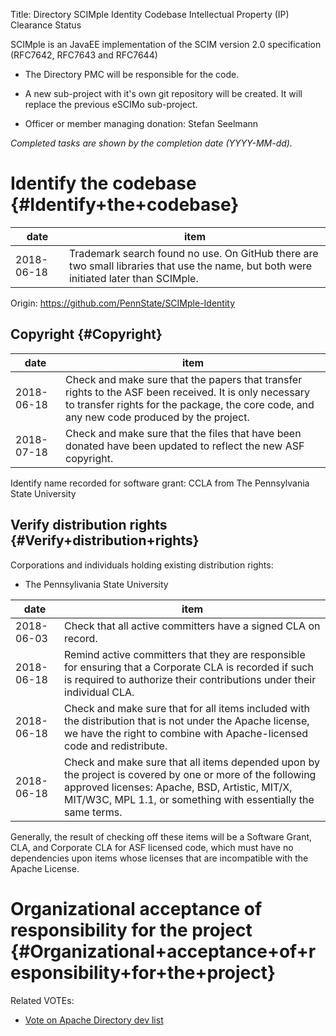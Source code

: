 Title: Directory SCIMple Identity Codebase Intellectual Property (IP) Clearance Status


SCIMple is an JavaEE implementation of the SCIM version 2.0 specification (RFC7642, RFC7643 and RFC7644)



- The Directory PMC will be responsible for the code.


- A new sub-project with it's own git repository will be created. It will replace the previous eSCIMo sub-project.


- Officer or member managing donation: Stefan Seelmann

 _Completed tasks are shown by the completion date (YYYY-MM-dd)._ 


# Identify the codebase {#Identify+the+codebase}

| date | item |
|------|------|
| 2018-06-18 | Trademark search found no use. On GitHub there are two small libraries that use the name, but both were initiated later than SCIMple. |

Origin: https://github.com/PennState/SCIMple-Identity


## Copyright {#Copyright}

| date | item |
|------|------|
| 2018-06-18 | Check and make sure that the papers that transfer rights to the ASF been received. It is only necessary to transfer rights for the package, the core code, and any new code produced by the project. |
| 2018-07-18 | Check and make sure that the files that have been donated have been updated to reflect the new ASF copyright. |

Identify name recorded for software grant: CCLA from The Pennsylvania State University


## Verify distribution rights {#Verify+distribution+rights}

Corporations and individuals holding existing distribution rights:



- The Pennsylivania State University

| date | item |
|------|------|
| 2018-06-03 | Check that all active committers have a signed CLA on record. |
| 2018-06-18 | Remind active committers that they are responsible for ensuring that a Corporate CLA is recorded if such is required to authorize their contributions under their individual CLA. |
| 2018-06-18 | Check and make sure that for all items included with the distribution that is not under the Apache license, we have the right to combine with Apache-licensed code and redistribute. |
| 2018-06-18 | Check and make sure that all items depended upon by the project is covered by one or more of the following approved licenses: Apache, BSD, Artistic, MIT/X, MIT/W3C, MPL 1.1, or something with essentially the same terms. |

Generally, the result of checking off these items will be a Software Grant, CLA, and Corporate CLA for ASF licensed code, which must have no dependencies upon items whose licenses that are incompatible with the Apache License.


# Organizational acceptance of responsibility for the project {#Organizational+acceptance+of+responsibility+for+the+project}

Related VOTEs:



-  [Vote on Apache Directory dev list](https://lists.apache.org/thread.html/48cd1ceeb6b96036bc9b7a98f4cc41618ac61ef15415b096a0d5c1ee@%3Cdev.directory.apache.org%3E) 
